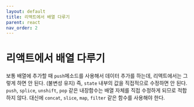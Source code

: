 ```yaml
---
layout: default
title: 리액트에서 배열 다루기
parent: react
nav_order: 2
---
```


# 리액트에서 배열 다루기

보통 배열에 추가할 때 `push`메소드를 사용해서 데이터 추가를 하는데, 리액트에서는 그렇게 하면 안 된다. \(불변성 유지\) 즉, `state` 내부의 값을 직접적으로 수정하면 안 된다. `push`, `splice`, `unshift`, `pop` 같은 내장함수는 배열 자체를 직접 수정하게 되므로 적합하지 않다. 대신에 `concat`, `slice`, `map`, `filter` 같은 함수를 사용해야 한다.


